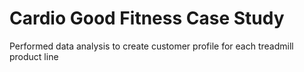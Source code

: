 # Cardio Good Fitness Case Study

Performed data analysis to create customer profile for each treadmill product line
